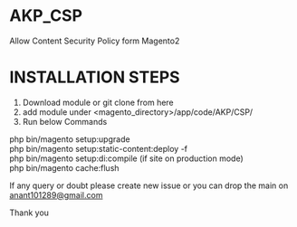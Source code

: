 # AKP_CSP

Allow Content Security Policy form Magento2

# INSTALLATION STEPS
1. Download module or git clone from here
2. add module under <magento_directory>/app/code/AKP/CSP/
3. Run below Commands

php bin/magento setup:upgrade <br>
php bin/magento setup:static-content:deploy -f <br>
php bin/magento setup:di:compile (if site on production mode) <br>
php bin/magento cache:flush <br>

If any query or doubt please create new issue or you can drop the main on anant101289@gmail.com

Thank you
